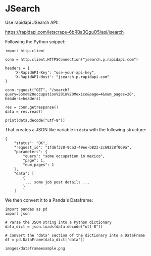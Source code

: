 # JSearch

Use rapidapi JSearch API:

https://rapidapi.com/letscrape-6bRBa3QguO5/api/jsearch

Following the Python snippet:

```
import http.client

conn = http.client.HTTPSConnection("jsearch.p.rapidapi.com")

headers = {
    'X-RapidAPI-Key': "use-your-api-key",
    'X-RapidAPI-Host': "jsearch.p.rapidapi.com"
}

conn.request("GET", "/search?query=Some%20occupation%20in%20Mexico&page=4&num_pages=20", headers=headers)

res = conn.getresponse()
data = res.read()

print(data.decode("utf-8"))
```

That creates a JSON like variable in `data` with the following structure:

```
{
    "status": "OK",
    "request_id": "1fd6f328-9ca3-49ee-b823-2c69228f069a",
    "parameters": {
        "query": "some occupation in mexico",
        "page": 1,
        "num_pages": 1
    },
    "data": [
        {
         ... some job post details ...
        }
    ]
```

We then convert it to a Panda's Dataframe:

```
import pandas as pd
import json

# Parse the JSON string into a Python dictionary
data_dict = json.loads(data.decode("utf-8"))

# Convert the 'data' section of the dictionary into a DataFrame
df = pd.DataFrame(data_dict['data'])
```

`images/dataframeexample.png`

